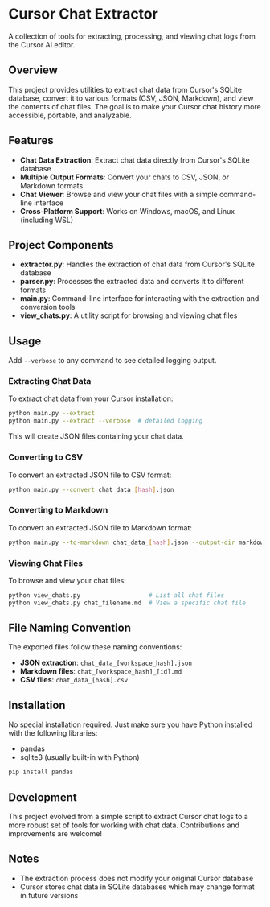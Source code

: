 # Cursor Chat Extractor

A collection of tools for extracting, processing, and viewing chat logs from the Cursor AI editor.

## Overview

This project provides utilities to extract chat data from Cursor's SQLite database, convert it to various formats (CSV, JSON, Markdown), and view the contents of chat files. The goal is to make your Cursor chat history more accessible, portable, and analyzable.

## Features

- **Chat Data Extraction**: Extract chat data directly from Cursor's SQLite database
- **Multiple Output Formats**: Convert your chats to CSV, JSON, or Markdown formats
- **Chat Viewer**: Browse and view your chat files with a simple command-line interface
- **Cross-Platform Support**: Works on Windows, macOS, and Linux (including WSL)

## Project Components

- **extractor.py**: Handles the extraction of chat data from Cursor's SQLite database
- **parser.py**: Processes the extracted data and converts it to different formats
- **main.py**: Command-line interface for interacting with the extraction and conversion tools
- **view_chats.py**: A utility script for browsing and viewing chat files

## Usage

Add `--verbose` to any command to see detailed logging output.

### Extracting Chat Data

To extract chat data from your Cursor installation:

```bash
python main.py --extract
python main.py --extract --verbose  # detailed logging
```

This will create JSON files containing your chat data.

### Converting to CSV

To convert an extracted JSON file to CSV format:

```bash
python main.py --convert chat_data_[hash].json
```

### Converting to Markdown

To convert an extracted JSON file to Markdown format:

```bash
python main.py --to-markdown chat_data_[hash].json --output-dir markdown_chats
```

### Viewing Chat Files

To browse and view your chat files:

```bash
python view_chats.py                   # List all chat files
python view_chats.py chat_filename.md  # View a specific chat file
```

## File Naming Convention

The exported files follow these naming conventions:
- **JSON extraction**: `chat_data_[workspace_hash].json`
- **Markdown files**: `chat_[workspace_hash]_[id].md`
- **CSV files**: `chat_data_[hash].csv`

## Installation

No special installation required. Just make sure you have Python installed with the following libraries:
- pandas
- sqlite3 (usually built-in with Python)

```bash
pip install pandas
```

## Development

This project evolved from a simple script to extract Cursor chat logs to a more robust set of tools for working with chat data. Contributions and improvements are welcome!

## Notes

- The extraction process does not modify your original Cursor database
- Cursor stores chat data in SQLite databases which may change format in future versions 
